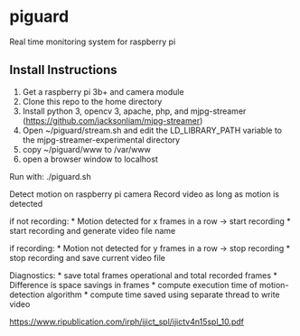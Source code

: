 # piguard
Real time monitoring system for raspberry pi

## Install Instructions
1. Get a raspberry pi 3b+ and camera module
2. Clone this repo to the home directory
3. Install python 3, opencv 3, apache, php, and mjpg-streamer (https://github.com/jacksonliam/mjpg-streamer)
4. Open ~/piguard/stream.sh and edit the LD_LIBRARY_PATH variable to the mjpg-streamer-experimental directory
5. copy ~/piguard/www to /var/www
6. open a browser window to localhost

Run with:
./piguard.sh

Detect motion on raspberry pi camera
Record video as long as motion is detected

if not recording:
	* Motion detected for x frames in a row -> start recording
		* start recording and generate video file name

			
if recording:
	* Motion not detected for y frames in a row -> stop recording
	  * stop recording and save current video file

Diagnostics: 
	* save total frames operational and total recorded frames
	  * Difference is space savings in frames
	* compute execution time of motion-detection algorithm
	* compute time saved using separate thread to write video

https://www.ripublication.com/irph/ijict_spl/ijictv4n15spl_10.pdf


